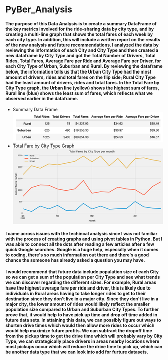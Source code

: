 # PyBer_Analysis

#### The purpose of this Data Analysis is to create a summary DataFrame of the key metrics involved for the ride-sharing data by city type, and by creating a multi-line graph that shows the total fares of each week by each city type. In addition, this will include a written report on the results of the new analysis and future recommendations. I analyzed the data by reviewing the information of each City and City Type and then created a new dataframe by City Type and got the Total Number of Drivers, Total Rides, Total Fares, Average Fare per Ride and Average Fare per Driver, for each City Type of Urban, Suburban and Rural. By reviewing the dataframe below, the information tells us that the Urban City Type had the most amount of drivers, rides and total fares on the flip side; Rural City Type had the least amount of drivers, rides and total fares. In the Total Fare by City Type graph, the Urban line (yellow) shows the highest sum of fares, Rural line (blue) shows the least sum of fares, which reflects what we observed earlier in the dataframe.

- Summary Data Frame
![Summary DF](https://github.com/vrod237/PyBer_Analysis/blob/master/summary_df.png)
- Total Fare by City Type Graph
![Challenge Chart](https://github.com/vrod237/PyBer_Analysis/blob/master/Challenge.png)

#### I came across issues with the techincal analysis since I was not familiar with the process of creating graphs and using pivot tables in Python. But I was able to connect all the dots after reading a few articles after a few quick Google searches. Google is a huge help, especially when it comes to coding, there's so much information out there and there's a good chance the someone has already asked a question you may have. 

#### I would recommend that future data include population size of each City so we can get a sum of the population per City Type and see what trends we can discover regarding the different sizes. For example, Rural areas have the highest average fare per ride and driver, this is likely due to individuals in Rural areas having to take longer rides to get to their destination since they don't live in a major city. Since they don't live in a major city, the lower amount of rides would likely reflect the smaller population size compared to Urban and Suburban City Types. To further prove that, it would help to have pick up time and drop off time added in future data sets. In attaining this data, we can possibly figure out ways to shorten drive times which would then allow more rides to occur which would help maximize future profits. We can subtract the dropoff time from the pickup time to get the drive time which will probably vary by City Type, we can strategically place drivers in areas nearby locations where most pickups occur which will reduce the drive time to pick up, which can be another data type that we can look into add for furture datasets.


    
